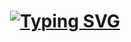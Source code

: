 
<h1 align="center">
  <a href="https://git.io/typing-svg"><img src="https://readme-typing-svg.demolab.com?font=Righteous&weight=700&width=435&lines=Hello+There!+👋+;I'm+Jason+Chen!" alt="Typing SVG" /></a>
</h1>

<!--
**jchen1124/jchen1124** is a ✨ _special_ ✨ repository because its `README.md` (this file) appears on your GitHub profile.

Here are some ideas to get you started:

- 🔭 I’m currently working on ...
- 🌱 I’m currently learning ...
- 👯 I’m looking to collaborate on ...
- 🤔 I’m looking for help with ...
- 💬 Ask me about ...
- 📫 How to reach me: ...
- 😄 Pronouns: ...
- ⚡ Fun fact: ...
-->
